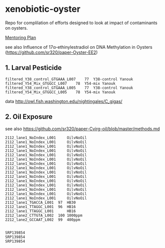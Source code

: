 # xenobiotic-oyster

Repo for complilation of efforts designed to look at impact of contaminants on oysters.

[Mentoring Plan](https://docs.google.com/document/d/1pt2XqB-HtZis0LnhRWOt3Zsb4gxYMpqa5vbgCkagbOE/edit)


see also Influence of 17α-ethinylestradiol on DNA Methylation in Oysters (https://github.com/sr320/paper-Oyster-EE2)


## 1. Larval Pesticide
```
filtered_Y38_control_GTGAAA_L007	77	Y38-control	Yanouk
filtered_Y54_Mix_GTGGCC_L007	78	Y54-mix	Yanouk
filtered_Y38_control_GTGAAA_L005	77	Y38-control	Yanouk
filtered_Y54_Mix_GTGGCC_L005	78	Y54-mix	Yanouk
```
data http://owl.fish.washington.edu/nightingales/C_gigas/



## 2. Oil Exposure

see also https://github.com/sr320/paper-Cvirg-oil/blob/master/methods.md

```
2112_lane1_NoIndex_L001		OilvNoOil
2112_lane1_NoIndex_L001		OilvNoOil
2112_lane1_NoIndex_L001		OilvNoOil
2112_lane1_NoIndex_L001		OilvNoOil
2112_lane1_NoIndex_L001		OilvNoOil
2112_lane1_NoIndex_L001		OilvNoOil
2112_lane1_NoIndex_L001		OilvNoOil
2112_lane1_NoIndex_L001		OilvNoOil
2112_lane1_NoIndex_L001		OilvNoOil
2112_lane1_NoIndex_L001		OilvNoOil
2112_lane1_NoIndex_L001		OilvNoOil
2112_lane1_NoIndex_L001		OilvNoOil
2112_lane1_NoIndex_L001		OilvNoOil
2112_lane1_NoIndex_L001		OilvNoOil
2112_lane1_NoIndex_L001		OilvNoOil
2112_lane1_TGACCA_L001	97	HB30
2112_lane1_TTAGGC_L001	96	HB16
2112_lane1_TTAGGC_L001		HB16
2212_lane2_CTTGTA_L002	100	1000ppm
2212_lane2_GCCAAT_L002	99	400ppm


SRP139854
SRP139854
SRP139854
```
